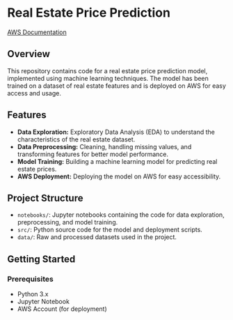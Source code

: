 # Real Estate Price Prediction

[AWS Documentation](http://ec2-13-48-48-90.eu-north-1.compute.amazonaws.com/)

## Overview

This repository contains code for a real estate price prediction model, implemented using machine learning techniques. The model has been trained on a dataset of real estate features and is deployed on AWS for easy access and usage.

## Features

- **Data Exploration:** Exploratory Data Analysis (EDA) to understand the characteristics of the real estate dataset.
- **Data Preprocessing:** Cleaning, handling missing values, and transforming features for better model performance.
- **Model Training:** Building a machine learning model for predicting real estate prices.
- **AWS Deployment:** Deploying the model on AWS for easy accessibility.

## Project Structure

- `notebooks/`: Jupyter notebooks containing the code for data exploration, preprocessing, and model training.
- `src/`: Python source code for the model and deployment scripts.
- `data/`: Raw and processed datasets used in the project.

## Getting Started

### Prerequisites

- Python 3.x
- Jupyter Notebook
- AWS Account (for deployment)

